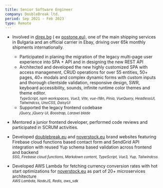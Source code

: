```yaml
---
title: Senior Software Engineer
company: DoubleBreak ltd.
period: Sep 2021 - Feb 2023
type: Remote
---
```


- Involved in [direx.bg](https://direx.bg) ( ex [postone.eu](https://postone.eu)), one of the main shipping services in Bulgaria and an official carrier in Ebay, driving over 65k monthly shipments internationally.

  - Participated in planing the migration of the legacy multi-page user experience into SPA + API and in designing the new REST API
  - Architected and developed the new highly customized SPA with access management, CRUD operations for over 55 entities, 50+ pages, 40+ modals and complex dynamic forms with custom inputs and thorough clientside validation, responsive design, SWR, keyboard accessibility, sounds, infinite runtime color themes and theme editor.<br>
    <small>_TypeScript, npm workspaces, Vue3, Vite, vue-I18n, Pinia, VueQuery, HeadlessUI, Tailwindcss, UnoCSS, DaisyUI_</small>
  - Supported the legacy frontend codebase<br>
    <small>_jQuery, jQuery UI, Boostrap, Laravel blade_</small>

- Mentored a junior frontend developer, performed code reviews and participated in SCRUM activities.
- Developed [doublebreak.eu](https://doublebreak.eu) and [noverstock.eu](https://noverstock.eu) brand websites featuring Firebase cloud functions based contact form and SendGrid API integration with reused Yup schema based validation across frontend and backend <br>
  <small>_SSG, Firebase cloud functions, Markdown content, TypeScript, Vue3, Yup, Tailwindcss_</small>
- Developed AWS Lambda for fetching currency conversion rates with hot start optimizations for [noverstock.eu](https://noverstock.eu) as part of 20+ microservices architecture<br>
  <small>_AWS Lambda, NodeJS, Redis, aws_sdk_</small>
